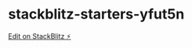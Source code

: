 # stackblitz-starters-yfut5n

[Edit on StackBlitz ⚡️](https://stackblitz.com/edit/stackblitz-starters-yfut5n)